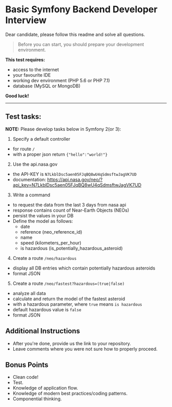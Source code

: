 # Basic Symfony Backend Developer Interview

Dear candidate, please follow this readme and solve all questions.

> Before you can start, you should prepare your development environment.

**This test requires:**
- access to the internet
- your favourite IDE
- working dev environment (PHP 5.6 or PHP 7.1)
- database (MySQL or MongoDB)

**Good luck!**


--------


## Test tasks:

**NOTE:** Please develop tasks below in Symfony 2(or 3):

1. Specify a default controller
  - for route `/`
  - with a proper json return `{"hello":"world!"}`

2. Use the api.nasa.gov
  - the API-KEY is `N7LkblDsc5aen05FJqBQ8wU4qSdmsftwJagVK7UD`
  - documentation: https://api.nasa.gov/neo/?api_key=N7LkblDsc5aen05FJqBQ8wU4qSdmsftwJagVK7UD
  
3. Write a command
  - to request the data from the last 3 days from nasa api
  - response contains count of Near-Earth Objects (NEOs)
  - persist the values in your DB
  - Define the model as follows:
    - date
    - reference (neo_reference_id)
    - name
    - speed (kilometers_per_hour)
    - is hazardous (is_potentially_hazardous_asteroid)

4. Create a route `/neo/hazardous`
  - display all DB entries which contain potentially hazardous asteroids
  - format JSON

5. Create a route `/neo/fastest?hazardous=(true|false)`
  - analyze all data
  - calculate and return the model of the fastest asteroid
  - with a hazardous parameter, where `true` means `is hazardous`
  - default hazardous value is `false`
  - format JSON
   
## Additional Instructions

- After you're done, provide us the link to your repository.
- Leave comments where you were not sure how to properly proceed.

## Bonus Points

- Clean code!
- Test.
- Knowledge of application flow.
- Knowledge of modern best practices/coding patterns.
- Componential thinking.
